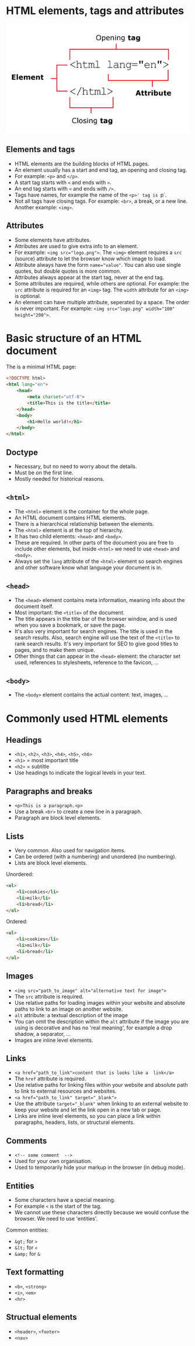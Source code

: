 # HTML elements, tags and attributes

![elements, tags and attributes](./img/element-tag-attribute.png)

## Elements and tags

- HTML elements are the building blocks of HTML pages.
- An element usually has a start and end tag, an opening and closing tag.
- For example: `<p>` and `</p>`.
- A start tag starts with `<` and ends with `>`.  
- An end tag starts with `<` and ends with `/>`.
- Tags have names, for example the name of the `<p>' tag is `p`.
- Not all tags have closing tags. For example: `<br>`, a break, or a new line. Another example: `<img>`.

## Attributes

- Some elements have attributes.
- Attributes are used to give extra info to an element.
- For example: `<img src="logo.png">`. The `<img>` element requires a `src` (source) attribute to let the browser know which image to load.
- Attribute always have the form `name="value"`. You can also use single quotes, but double quotes is more common.
- Attributes always appear at the start tag, never at the end tag.
- Some attributes are required, while others are optional. For example: the `src` attribute is required for an `<img>` tag. The `width` attribute for an `<img>` is optional.
- An element can have multiple attribute, seperated by a space. The order is never important. For example: `<img src="logo.png" width="100" height="200">`.

# Basic structure of an HTML document

The is a minimal HTML page:

```html
<!DOCTYPE html>     
<html lang="en">
    <head>
        <meta charset="utf-8">
        <title>This is the title</title>
    </head>
    <body>
        <h1>Hello world!</h1>
    </body>
</html>
```

## Doctype

- Necessary, but no need to worry about the details.
- Must be on the first line.
- Mostly needed for historical reasons.

## `<html>`

- The `<html>` element is the container for the whole page.
- An HTML document contains HTML elements.
- There is a hierarchical relationship between the elements.
- The `<html>` element is at the top of hierarchy.
- It has two child elements: `<head>` and `<body>`.
- These are required. In other parts of the document you are free to include other elements, but inside `<html>` we need to use `<head>` and `<body>`.
- Always set the `lang` attribute of the `<html>` element so search engines and other software know what language your document is in. 

## `<head>`

- The `<head>` element contains meta information, meaning info about the document itself.
- Most important: the `<title>` of the document.
- The title appears in the title bar of the browser window, and is used when you save a bookmark, or save the page. 
- It's also very important for search engines. The title is used in the search results. Also, search engine will use the text of the `<title>` to rank search results. It's very important for SEO to give good titles to pages, and to make them unique.
- Other things that can appear in the `<head>` element: the character set used, references to stylesheets, reference to the favicon, ...

## `<body>`

- The `<body>` element contains the actual content: text, images, ...

# Commonly used HTML elements

## Headings

- `<h1>`, `<h2>`, `<h3>`, `<h4>`, `<h5>`, `<h6>`
- `<h1>` = most important title
- `<h2>` = subtitle
- Use headings to indicate the logical levels in your text.

## Paragraphs and breaks

- `<p>This is a paragraph.<p>`
-  Use a break `<br>` to create a new line in a paragraph.
- Paragraph are block level elements.

## Lists

- Very common. Also used for navigation items.
- Can be ordered (with a numbering) and unordered (no numbering).
- Lists are block level elements.

Unordered:

```html
<ol>
    <li>cookies</li>
    <li>milk</li>
    <li>bread</li>
</ol>
```

Ordered:

```html
<ul>
    <li>cookies</li>
    <li>milk</li>
    <li>bread</li>
</ul>
```

## Images

- ```<img src="path_to_image" alt="alternative text for image">```
- The `src` attribute is required.
- Use relative paths for loading images within your website and absolute paths to link to an image on another website.
- `alt` attribute: a textual description of the image
- You can omit the description within the `alt` attribute if the image you are using is decorative and has no 'real meaning', for example a drop shadow, a separator, ...
- Images are inline level elements.

## Links
- `<a href="path_to_link">content that is looks like a  link</a>`
- The `href` attribute is required.
- Use relative paths for linking files within your website and absolute path to link  to external resources and websites.
- `<a href="path_to_link" target="_blank">` 
- Use the attribute `target="_blank"` when linking to an external website to keep your website and let the link open in a new tab or page.
- Links are inline level elements, so you can place a link within paragraphs, headers, lists, or structural elements.

## Comments

- `<!-- some comment  -->`
- Used for your own organisation. 
- Used to temporarily hide your markup in the browser (in debug mode).

## Entities

- Some characters have a special meaning.
- For example `<` is the start of the tag.
- We cannot use these characters directly because we would confuse the browser. We need to use 'entities'.

Common entities:

- `&gt;` for `>`
- `&lt;` for `<`
- `&amp;` for `&`

## Text formatting

- `<b>`, `<strong>`
- `<i>`, `<em>`
- `<hr>`

## Structual elements

- `<header>`, `<footer>`
- `<nav>`

  
